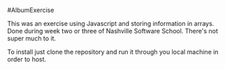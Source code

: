 #AlbumExercise 

This was an exercise using Javascript and storing information in arrays. Done during week two or three of
Nashville Software School. There's not super much to it.

To install just clone the repository and run it through you local machine in order to host.
